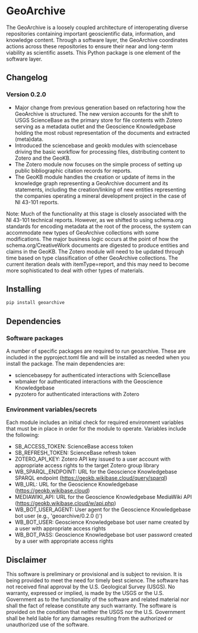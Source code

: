 # GeoArchive

The GeoArchive is a loosely coupled architecture of interoperating diverse repositories containing important geoscientific data, information, and knowledge content. Through a software layer, the GeoArchive coordinates actions across these repositories to ensure their near and long-term viability as scientific assets. This Python package is one element of the software layer.

## Changelog

### Version 0.2.0
* Major change from previous generation based on refactoring how the GeoArchive is structured. The new version accounts for the shift to USGS ScienceBase as the primary store for file contents with Zotero serving as a metadata outlet and the Geoscience Knowledgebase holding the most robust representation of the documents and extracted (meta)data.
* Introduced the sciencebase and geokb modules with sciencebase driving the basic workflow for processing files, distributing content to Zotero and the GeoKB.
* The Zotero module now focuses on the simple process of setting up public bibliographic citation records for reports.
* The GeoKB module handles the creation or update of items in the knowledge graph representing a GeoArchive document and its statements, including the creation/linking of new entities representing the companies operating a mineral development project in the case of NI 43-101 reports.

Note: Much of the functionality at this stage is closely associated with the NI 43-101 technical reports. However, as we shifted to using schema.org standards for encoding metadata at the root of the process, the system can accommodate new types of GeoArchive collections with some modifications. The major business logic occurs at the point of how the schema.org/CreativeWork documents are digested to produce entities and claims in the GeoKB. The Zotero module will need to be updated through time based on type classification of other GeoArchive collections. The current iteration deals with itemType=report, and this may need to become more sophisticated to deal with other types of materials.

## Installing

```bash
pip install geoarchive
```

## Dependencies

### Software packages

A number of specific packages are required to run geoarchive. These are included in the pyproject.toml file and will be installed as needed when you install the package. The main dependencies are:

* sciencebasepy for authenticated interactions with ScienceBase
* wbmaker for authenticated interactions with the Geoscience Knowledgebase
* pyzotero for authenticated interactions with Zotero

### Environment variables/secrets

Each module includes an initial check for required environment variables that must be in place in order for the module to operate. Variables include the following:

* SB_ACCESS_TOKEN: ScienceBase access token
* SB_REFRESH_TOKEN: ScienceBase refresh token
* ZOTERO_API_KEY: Zotero API key issued to a user account with appropriate access rights to the target Zotero group library
* WB_SPARQL_ENDPOINT: URL for the Geoscience Knowledgebase SPARQL endpoint (https://geokb.wikibase.cloud/query/sparql)
* WB_URL: URL for the Geoscience Knowledgebase (https://geokb.wikibase.cloud)
* MEDIAWIKI_API: URL for the Geoscience Knowledgebase MediaWiki API (https://geokb.wikibase.cloud/w/api.php)
* WB_BOT_USER_AGENT: User agent for the Geoscience Knowledgebase bot user (e.g., 'geoarchive/0.2.0 (<email address>)')
* WB_BOT_USER: Geoscience Knowledgebase bot user name created by a user with appropriate access rights
* WB_BOT_PASS: Geoscience Knowledgebase bot user password created by a user with appropriate access rights

## Disclaimer

This software is preliminary or provisional and is subject to revision. It is being provided to meet the need for timely best science. The software has not received final approval by the U.S. Geological Survey (USGS). No warranty, expressed or implied, is made by the USGS or the U.S. Government as to the functionality of the software and related material nor shall the fact of release constitute any such warranty. The software is provided on the condition that neither the USGS nor the U.S. Government shall be held liable for any damages resulting from the authorized or unauthorized use of the software.